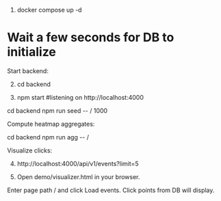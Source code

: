 
1) docker compose up -d
# Wait a few seconds for DB to initialize

Start backend:

2) cd backend

3) npm start
#listening on http://localhost:4000


cd backend
npm run seed -- / 1000

Compute heatmap aggregates:

cd backend
npm run agg -- /


Visualize clicks:

4) http://localhost:4000/api/v1/events?limit=5

5) Open demo/visualizer.html in your browser.

Enter page path / and click Load events. Click points from DB will display.